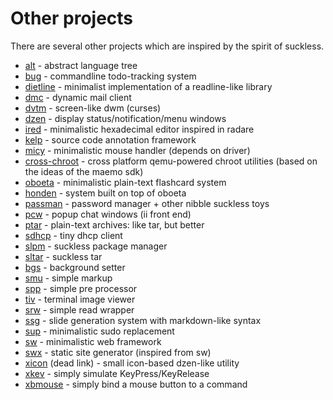 Other projects
==============
There are several other projects which are inspired by the spirit of suckless.

* [alt](https://github.com/radare/alt) - abstract language tree
* [bug](http://vicerveza.homeunix.net/~viric/soft/bug/) - commandline todo-tracking system
* [dietline](https://github.com/radare/radare2/blob/master/libr/cons/dietline.c) - minimalist implementation of a readline-like library
* [dmc](http://git.suckless.org/dmc/) - dynamic mail client
* [dvtm](http://www.brain-dump.org/projects/dvtm/) - screen-like dwm (curses)
* [dzen](https://github.com/robm/dzen) - display status/notification/menu windows
* [ired](https://github.com/radare/ired) - minimalistic hexadecimal editor inspired in radare
* [kelp](http://kelp.sf.net) - source code annotation framework
* [micy](https://github.com/radare/toys/tree/master/micy) - minimalistic mouse handler (depends on driver)
* [cross-chroot](https://github.com/radare/cross-chroot) - cross platform qemu-powered chroot utilities (based on the ideas of the maemo sdk)
* [oboeta](https://github.com/joodan-van-github/oboeta) - minimalistic plain-text flashcard system
* [honden](https://github.com/joodan-van-github/honden) - system built on top of oboeta
* [passman](http://nibble.develsec.org/hg/toys/file/) - password manager + other nibble suckless toys
* [pcw](https://bitbucket.org/emg/pcw) - popup chat windows (ii front end)
* [ptar](https://github.com/joodan-van-github/ptar) - plain-text archives: like tar, but better
* [sdhcp](http://galos.no-ip.org/sdhcp) - tiny dhcp client
* [slpm](https://github.com/radare/slpm) - suckless package manager
* [sltar](https://github.com/Gottox/sltar) - suckless tar
* [bgs](https://github.com/Gottox/bgs) - background setter
* [smu](https://github.com/Gottox/smu) - simple markup
* [spp](https://github.com/radare/spp) - simple pre processor
* [tiv](https://github.com/radare/tiv) - terminal image viewer
* [srw](https://bitbucket.org/emg/srw) - simple read wrapper
* [ssg](http://nibble.develsec.org/projects/ssg.html) - slide generation system with markdown-like syntax
* [sup](http://git.suckless.org/sup) - minimalistic sudo replacement
* [sw](http://nibble.develsec.org/projects/sw.html) - minimalistic web framework
* [swx](http://yeuxdelibad.net/Programmation/swx.html) - static site
  generator (inspired from sw) 
* [xicon](http://hg.youterm.com/xicon/) (dead link) - small icon-based dzen-like utility
* [xkev](https://github.com/vlaadbrain/xkev) - simply simulate KeyPress/KeyRelease
* [xbmouse](https://github.com/vlaadbrain/xbmouse) - simply bind a mouse button to a command
